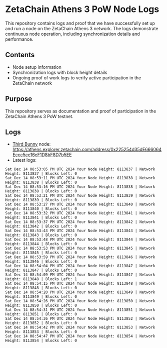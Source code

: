 # ZetaChain Athens 3 PoW Node Logs
This repository contains logs and proof that we have successfully set up and run a node on the ZetaChain Athens 3 network. The logs demonstrate continuous node operation, including synchronization details and performance.

## Contents
- Node setup information
- Synchronization logs with block height details
- Ongoing proof of work logs to verify active participation in the ZetaChain network

## Purpose
This repository serves as documentation and proof of participation in the ZetaChain Athens 3 PoW testnet.

## Logs

- [Third Bunny](https://thirdbunny.xyz/) node: https://athens.explorer.zetachain.com/address/0x225254d35dE666064Eccc5ce16eF1D8bF8D7b5EE
- Latest logs:
```
Sat Dec 14 08:53:05 PM UTC 2024 Your Node Height: 8113837 | Network Height: 8113837 | Blocks Left: 0
Sat Dec 14 08:53:11 PM UTC 2024 Your Node Height: 8113838 | Network Height: 8113838 | Blocks Left: 0
Sat Dec 14 08:53:16 PM UTC 2024 Your Node Height: 8113838 | Network Height: 8113838 | Blocks Left: 0
Sat Dec 14 08:53:21 PM UTC 2024 Your Node Height: 8113839 | Network Height: 8113839 | Blocks Left: 0
Sat Dec 14 08:53:27 PM UTC 2024 Your Node Height: 8113840 | Network Height: 8113840 | Blocks Left: 0
Sat Dec 14 08:53:32 PM UTC 2024 Your Node Height: 8113841 | Network Height: 8113841 | Blocks Left: 0
Sat Dec 14 08:53:37 PM UTC 2024 Your Node Height: 8113842 | Network Height: 8113842 | Blocks Left: 0
Sat Dec 14 08:53:43 PM UTC 2024 Your Node Height: 8113843 | Network Height: 8113843 | Blocks Left: 0
Sat Dec 14 08:53:48 PM UTC 2024 Your Node Height: 8113844 | Network Height: 8113844 | Blocks Left: 0
Sat Dec 14 08:53:53 PM UTC 2024 Your Node Height: 8113845 | Network Height: 8113845 | Blocks Left: 0
Sat Dec 14 08:53:59 PM UTC 2024 Your Node Height: 8113846 | Network Height: 8113846 | Blocks Left: 0
Sat Dec 14 08:54:04 PM UTC 2024 Your Node Height: 8113847 | Network Height: 8113847 | Blocks Left: 0
Sat Dec 14 08:54:09 PM UTC 2024 Your Node Height: 8113847 | Network Height: 8113848 | Blocks Left: 1
Sat Dec 14 08:54:15 PM UTC 2024 Your Node Height: 8113848 | Network Height: 8113848 | Blocks Left: 0
Sat Dec 14 08:54:20 PM UTC 2024 Your Node Height: 8113849 | Network Height: 8113849 | Blocks Left: 0
Sat Dec 14 08:54:26 PM UTC 2024 Your Node Height: 8113850 | Network Height: 8113850 | Blocks Left: 0
Sat Dec 14 08:54:31 PM UTC 2024 Your Node Height: 8113851 | Network Height: 8113851 | Blocks Left: 0
Sat Dec 14 08:54:36 PM UTC 2024 Your Node Height: 8113852 | Network Height: 8113852 | Blocks Left: 0
Sat Dec 14 08:54:42 PM UTC 2024 Your Node Height: 8113853 | Network Height: 8113853 | Blocks Left: 0
Sat Dec 14 08:54:47 PM UTC 2024 Your Node Height: 8113854 | Network Height: 8113854 | Blocks Left: 0
```
